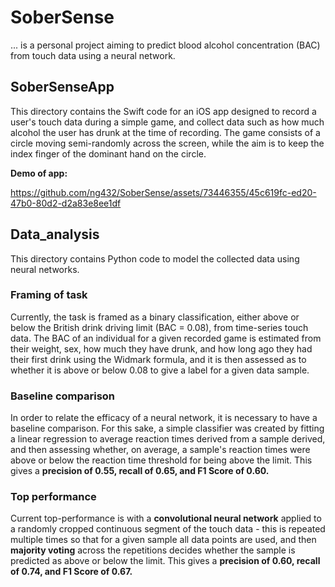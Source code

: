# SoberSense
... is a personal project aiming to predict blood alcohol concentration (BAC) from touch data using a neural network.

## SoberSenseApp
This directory contains the Swift code for an iOS app designed to record a user's touch data during a simple game, and collect data such as how much alcohol the user has drunk at the time of recording. The game consists of a circle moving semi-randomly across the screen, while the aim is to keep the index finger of the dominant hand on the circle.

**Demo of app:**

https://github.com/ng432/SoberSense/assets/73446355/45c619fc-ed20-47b0-80d2-d2a83e8ee1df


## Data_analysis 
This directory contains Python code to model the collected data using neural networks.

### Framing of task
Currently, the task is framed as a binary classification, either above or below the British drink driving limit (BAC = 0.08), from time-series touch data. The BAC of an individual for a given recorded game is estimated from their weight, sex, how much they have drunk, and how long ago they had their first drink using the Widmark formula, and it is then assessed as to whether it is above or below 0.08 to give a label for a given data sample. 

### Baseline comparison
In order to relate the efficacy of a neural network, it is necessary to have a baseline comparison. For this sake, a simple classifier was created by fitting a linear regression to average reaction times derived from a sample derived, and then assessing whether, on average, a sample's reaction times were above or below the reaction time threshold for being above the limit. This gives a **precision of 0.55, recall of 0.65, and F1 Score of 0.60.**

### Top performance 
Current top-performance is with a **convolutional neural network** applied to a randomly cropped continuous segment of the touch data - this is repeated multiple times so that for a given sample all data points are used, and then **majority voting** across the repetitions decides whether the sample is predicted as above or below the limit. This gives a **precision of 0.60, recall of 0.74, and F1 Score of 0.67.**










